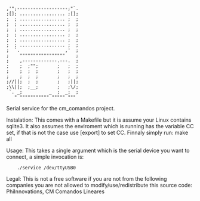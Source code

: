     ,'";-------------------;"`.
    ;[]; ................. ;[];
    ;  ; ................. ;  ;
    ;  ; ................. ;  ;
    ;  ; ................. ;  ;
    ;  ; ................. ;  ;
    ;  ; ................. ;  ;
    ;  ; ................. ;  ;
    ;  `.                 ,'  ;
    ;    """""""""""""""""    ;
    ;    ,-------------.---.  ;
    ;    ;  ;"";       ;   ;  ;
    ;    ;  ;  ;       ;   ;  ;
    ;    ;  ;  ;       ;   ;  ;
    ;//||;  ;  ;       ;   ;||;
    ;\\||;  ;__;       ;   ;\/;
     `. _;          _  ;  _;  ;
       " """"""""""" """"" """

Serial service for the cm_comandos project.

Instalation:
    This comes with a Makefile but it is assume your Linux contains
    sqlite3. It also assumes the enviroment which is running has the 
    variable CC set, if that is not the case use [export] to set CC.
    Finnaly simply run:
        make all

Usage:
    This takes a single argument which is the
    serial device you want to connect, a simple invocation is:
    
        ./service /dev/ttyUSB0

Legal:
    This is not a free software if you are not from the following companies 
    you are not allowed to modify/use/redistribute this source code:
        PhiInnovations, CM Comandos Lineares
